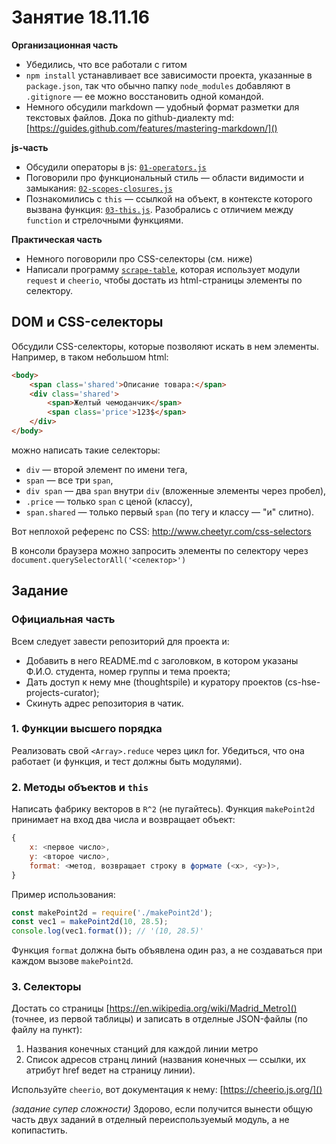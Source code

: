 # Занятие 18.11.16

**Организационная часть**
* Убедились, что все работали с гитом
* `npm install` устанавливает все зависимости проекта, указанные в `package.json`, так что обычно папку `node_modules` добавляют в `.gitignore` — ее можно восстановить одной командой.
* Немного обсудили markdown — удобный формат разметки для текстовых файлов. Дока по github-диалекту md: [https://guides.github.com/features/mastering-markdown/]()

**js-часть**
* Обсудили операторы в js: [`01-operators.js`]()
* Поговорили про функциональный стиль — области видимости и замыкания: [`02-scopes-closures.js`]()
* Познакомились с `this` — ссылкой на объект, в контексте которого вызвана функция: [`03-this.js`](). Разобрались с отличием между `function` и стрелочными функциями.

**Практическая часть**
* Немного поговорили про CSS-селекторы (см. ниже)
* Написали программу [`scrape-table`](), которая использует модули `request` и `cheerio`, чтобы достать из html-страницы элементы по селектору.

## DOM и CSS-селекторы
Обсудили  CSS-селекторы, которые позволяют искать в нем элементы. Например, в таком небольшом html:
```html
<body>
    <span class='shared'>Описание товара:</span>
    <div class='shared'>
        <span>Желтый чемоданчик</span>
        <span class='price'>123$</span>
    </div>
</body>
```
можно написать такие селекторы:
* `div` — второй элемент по имени тега,
* `span` — все три `span`,
* `div span` — два `span` внутри `div` (вложенные элементы через пробел),
* `.price` — только `span` с ценой (классу),
* `span.shared` — только первый `span` (по тегу и классу — "и" слитно).

Вот неплохой референс по CSS: http://www.cheetyr.com/css-selectors

В консоли браузера можно запросить элементы по селектору через `document.querySelectorAll('<селектор>')`

## Задание

### Официальная часть

Всем следует завести репозиторий для проекта и:
- Добавить в него README.md с заголовком, в котором указаны Ф.И.О. студента,
номер группы и тема проекта;
- Дать доступ к нему мне (thoughtspile) и куратору проектов (cs-hse-projects-curator);
- Скинуть адрес репозитория в чатик.

### 1. Функции высшего порядка
Реализовать свой `<Array>.reduce` через цикл for. Убедиться, что она работает (и функция, и тест должны быть модулями).

### 2. Методы объектов и `this`
Написать фабрику векторов в `R^2` (не пугайтесь). Функция `makePoint2d` принимает на вход два числа и возвращает объект:
```js
{
    x: <первое число>,
    y: <второе число>,
    format: <метод, возвращает строку в формате (<x>, <y>)>,
}
```

Пример использования:
```js
const makePoint2d = require('./makePoint2d');
const vec1 = makePoint2d(10, 28.5);
console.log(vec1.format()); // '(10, 28.5)'
```
Функция `format` должна быть объявлена один раз, а не создаваться при каждом вызове `makePoint2d`.

### 3. Селекторы

Достать со страницы [https://en.wikipedia.org/wiki/Madrid_Metro]() (точнее, из первой таблицы) и записать в отделные JSON-файлы (по файлу на пункт):
1. Названия конечных станций для каждой линии метро
2. Список адресов странц линий (названия конечных — ссылки, их атрибут href ведет на страницу линии).

Используйте `cheerio`, вот документация к нему: [https://cheerio.js.org/]()

*(задание супер сложности)* Здорово, если получится вынести общую часть двух заданий в отделный переиспользуемый модуль, а не копипастить.
